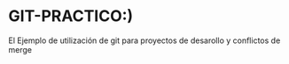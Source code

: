# GIT-PRACTICO:)
El Ejemplo de utilización de git para proyectos de desarollo y conflictos de merge 

